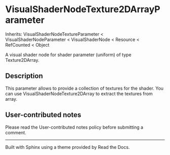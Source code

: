 # VisualShaderNodeTexture2DArrayParameter

Inherits: VisualShaderNodeTextureParameter < VisualShaderNodeParameter <
VisualShaderNode < Resource < RefCounted < Object

A visual shader node for shader parameter (uniform) of type Texture2DArray.

## Description

This parameter allows to provide a collection of textures for the shader. You
can use VisualShaderNodeTexture2DArray to extract the textures from array.

## User-contributed notes

Please read the User-contributed notes policy before submitting a comment.

* * *

Built with Sphinx using a theme provided by Read the Docs.

